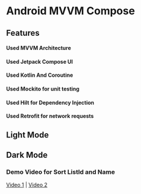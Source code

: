 # Android MVVM Compose 

## Features
#### Used MVVM Architecture
#### Used Jetpack Compose UI
#### Used Kotlin And Coroutine
#### Used Mockito for unit testing 
#### Used Hilt for Dependency Injection
#### Used Retrofit for network requests

## Light Mode

## Dark Mode

### Demo Video for Sort ListId and Name

[Video 1](https://github.com/user-attachments/assets/f03ad5fd-4cdc-40b5-abce-0b9336298c90) | [Video 2](https://github.com/user-attachments/assets/b9f92d74-5055-43ef-b08c-a1f91787ed0d)
